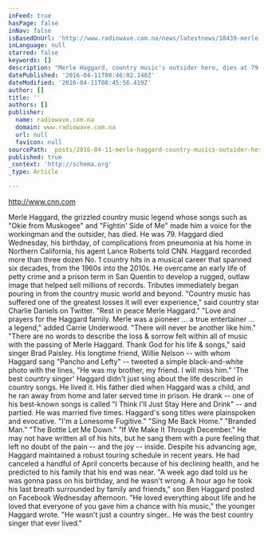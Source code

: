 ```yaml
---
inFeed: true
hasPage: false
inNav: false
isBasedOnUrl: 'http://www.radiowave.com.na/news/latestnews/18439-merle-haggard-country-music-s-outsider-hero-dies-at-79'
inLanguage: null
starred: false
keywords: []
description: "Merle Haggard, country music's outsider hero, dies at 79   Details Category: Entertainment News Published on Monday, 11 April 2016 06:00 http://www.cnn.com Merle Haggard, the grizzled country music legend whose songs such as \"Okie from Muskogee\" and \"Fightin' Side of Me\" made him a voice for the workingman and the outsider, has died. He was 79. Haggard died Wednesday, his birthday, of complications from pneumonia at his home in Northern California, his agent Lance Roberts told CNN.  Haggard recorded more than three dozen No. 1 country hits in a musical career that spanned six decades, from the 1960s into the 2010s.  \_He overcame an early life of petty crime and a prison term in San Quentin to develop a rugged, outlaw image that helped sell millions of records.  Tributes immediately began pouring in from the country music world and beyond.  \"Country music has suffered one of the greatest losses it will ever experience,\" said country star Charlie Daniels on Twitter. \"Rest in peace Merle Haggard.\"  \"Love and prayers for the Haggard family. Merle was a pioneer ... a true entertainer ... a legend,\" added Carrie Underwood. \"There will never be another like him.\"  \"There are no words to describe the loss & sorrow felt within all of music with the passing of Merle Haggard. Thank God for his life & songs,\" said singer Brad Paisley.  His longtime friend, Willie Nelson -- with whom Haggard sang \"Pancho and Lefty\" -- tweeted a simple black-and-white photo with the lines, \"He was my brother, my friend. I will miss him.\"  \_  'The best country singer'  Haggard didn't just sing about the life described in country songs. He lived it.  His father died when Haggard was a child, and he ran away from home and later served time in prison. He drank -- one of his best-known songs is called \"I Think I'll Just Stay Here and Drink\" -- and partied. He was married five times.  Haggard's song titles were plainspoken and evocative. \"I'm a Lonesome Fugitive.\" \"Sing Me Back Home.\" \"Branded Man.\" \"The Bottle Let Me Down.\" \"If We Make It Through December.\" He may not have written all of his hits, but he sang them with a pure feeling that left no doubt of the pain -- and the joy -- inside.  Despite his advancing age, Haggard maintained a robust touring schedule in recent years. He had canceled a handful of April concerts because of his declining health, and he predicted to his family that his end was near.  \"A week ago dad told us he was gonna pass on his birthday, and he wasn't wrong. A hour ago he took his last breath surrounded by family and friends,\" son Ben Haggard posted on Facebook Wednesday afternoon.  \"He loved everything about life and he loved that everyone of you gave him a chance with his music,\" the younger Haggard wrote. \"He wasn't just a country singer.. He was the best country singer that ever lived.\""
datePublished: '2016-04-11T08:46:02.148Z'
dateModified: '2016-04-11T08:45:56.419Z'
author: []
title: ''
authors: []
publisher:
  name: radiowave.com.na
  domain: www.radiowave.com.na
  url: null
  favicon: null
sourcePath: _posts/2016-04-11-merle-haggard-country-musics-outsider-hero-dies-at-79-d.md
published: true
_context: 'http://schema.org'
_type: Article

---
```

http://www.cnn.com 

Merle Haggard, the grizzled country music legend whose songs such as "Okie from Muskogee" and "Fightin' Side of Me" made him a voice for the workingman and the outsider, has died. He was 79\. Haggard died Wednesday, his birthday, of complications from pneumonia at his home in Northern California, his agent Lance Roberts told CNN. Haggard recorded more than three dozen No. 1 country hits in a musical career that spanned six decades, from the 1960s into the 2010s.  He overcame an early life of petty crime and a prison term in San Quentin to develop a rugged, outlaw image that helped sell millions of records. Tributes immediately began pouring in from the country music world and beyond. "Country music has suffered one of the greatest losses it will ever experience," said country star Charlie Daniels on Twitter. "Rest in peace Merle Haggard." "Love and prayers for the Haggard family. Merle was a pioneer ... a true entertainer ... a legend," added Carrie Underwood. "There will never be another like him." "There are no words to describe the loss & sorrow felt within all of music with the passing of Merle Haggard. Thank God for his life & songs," said singer Brad Paisley. His longtime friend, Willie Nelson -- with whom Haggard sang "Pancho and Lefty" -- tweeted a simple black-and-white photo with the lines, "He was my brother, my friend. I will miss him."   'The best country singer' Haggard didn't just sing about the life described in country songs. He lived it. His father died when Haggard was a child, and he ran away from home and later served time in prison. He drank -- one of his best-known songs is called "I Think I'll Just Stay Here and Drink" -- and partied. He was married five times. Haggard's song titles were plainspoken and evocative. "I'm a Lonesome Fugitive." "Sing Me Back Home." "Branded Man." "The Bottle Let Me Down." "If We Make It Through December." He may not have written all of his hits, but he sang them with a pure feeling that left no doubt of the pain -- and the joy -- inside. Despite his advancing age, Haggard maintained a robust touring schedule in recent years. He had canceled a handful of April concerts because of his declining health, and he predicted to his family that his end was near. "A week ago dad told us he was gonna pass on his birthday, and he wasn't wrong. A hour ago he took his last breath surrounded by family and friends," son Ben Haggard posted on Facebook Wednesday afternoon. "He loved everything about life and he loved that everyone of you gave him a chance with his music," the younger Haggard wrote. "He wasn't just a country singer.. He was the best country singer that ever lived."